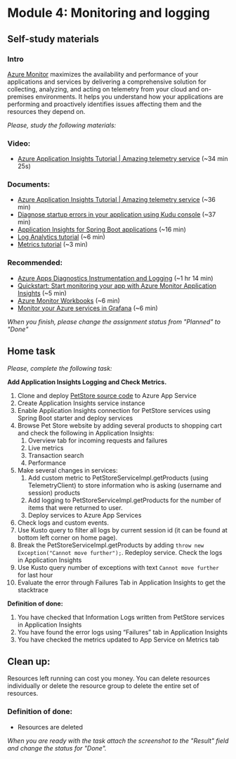 # Module 4: Monitoring and logging
## Self-study materials

### Intro
[Azure Monitor](https://docs.microsoft.com/en-us/azure/azure-monitor/overview) maximizes the availability and performance of your applications and services by delivering a comprehensive solution for collecting, analyzing, and acting on telemetry from your cloud and on-premises environments. It helps you understand how your applications are performing and proactively identifies issues affecting them and the resources they depend on.

*Please, study the following materials:*
### Video:

- [Azure Application Insights Tutorial | Amazing telemetry service](https://www.youtube.com/watch?v=A0jAeGf2zUQ&ab_channel=AdamMarczak-AzureforEveryone) (~34 min 25s)

### Documents:
- [Azure Application Insights Tutorial | Amazing telemetry service](https://docs.microsoft.com/en-us/learn/modules/analyze-infrastructure-with-azure-monitor-logs) (~36 min)
- [Diagnose startup errors in your application using Kudu console](https://docs.microsoft.com/en-us/learn/modules/azure-diagnose-application-startup-errors-with-kudu-console) (~37 min)
- [Application Insights for Spring Boot applications](https://learn.microsoft.com/en-us/azure/azure-monitor/app/java-spring-boot) (~16 min)
- [Log Analytics tutorial](https://docs.microsoft.com/en-us/azure/azure-monitor/logs/log-analytics-tutorial) (~6 min)
- [Metrics tutorial](https://docs.microsoft.com/en-us/azure/azure-monitor/essentials/metrics-getting-started) (~3 min)
### Recommended:
- [Azure Apps Diagnostics Instrumentation and Logging](https://www.linkedin.com/learning/azure-apps-diagnostics-instrumentation-and-logging) (~1 hr 14 min)
- [Quickstart: Start monitoring your app with Azure Monitor Application Insights](https://learn.microsoft.com/en-us/azure/azure-monitor/app/java-in-process-agent) (~5 min)
- [Azure Monitor Workbooks](https://learn.microsoft.com/en-us/azure/azure-monitor/visualize/workbooks-overview) (~6 min)
- [Monitor your Azure services in Grafana](https://learn.microsoft.com/en-us/azure/azure-monitor/visualize/grafana-plugin) (~6 min)

*When you finish, please change the assignment status from "Planned" to "Done"*

## Home task
*Please, complete the following task:*

**Add Application Insights Logging and Check Metrics.**

1. Clone and deploy [PetStore source code](https://git.epam.com/anton_lytunenko/cloudx-java-azure-dev/-/tree/main) to Azure App Service
2. Create Application Insights service instance 
3. Enable Application Insights connection for PetStore services using Spring Boot starter and deploy services
4. Browse Pet Store website by adding several products to shopping cart and check the following in Application Insights:
   1. Overview tab for incoming requests and failures
   2. Live metrics
   3. Transaction search
   4. Performance
5. Make several changes in services:
   1. Add custom metric to PetStoreServiceImpl.getProducts (using TelemetryClient) to store information who is asking (username and session) products
   2. Add logging to PetStoreServiceImpl.getProducts for the number of items that were returned to user.
   3. Deploy services to Azure App Services
6. Check logs and custom events. 
7. Use Kusto query to filter all logs by current session id (it can be found at bottom left corner on home page).
8. Break the PetStoreServiceImpl.getProducts by adding `throw new Exception("Cannot move further");`. Redeploy service. Check the logs in Application Insights
9. Use Kusto query number of exceptions with text `Cannot move further` for last hour
10. Evaluate the error through Failures Tab in Application Insights to get the stacktrace

**Definition of done:**

1. You have checked that Information Logs written from PetStore services in Application Insights
2. You have found the error logs using “Failures” tab in Application Insights
3. You have checked the metrics updated to App Service on Metrics tab 

## Clean up:
Resources left running can cost you money. You can delete resources individually or delete the resource group to delete the entire set of resources.
### Definition of done:
- Resources are deleted

*When you are ready with the task attach the screenshot to the "Result" field and change the status for "Done".*